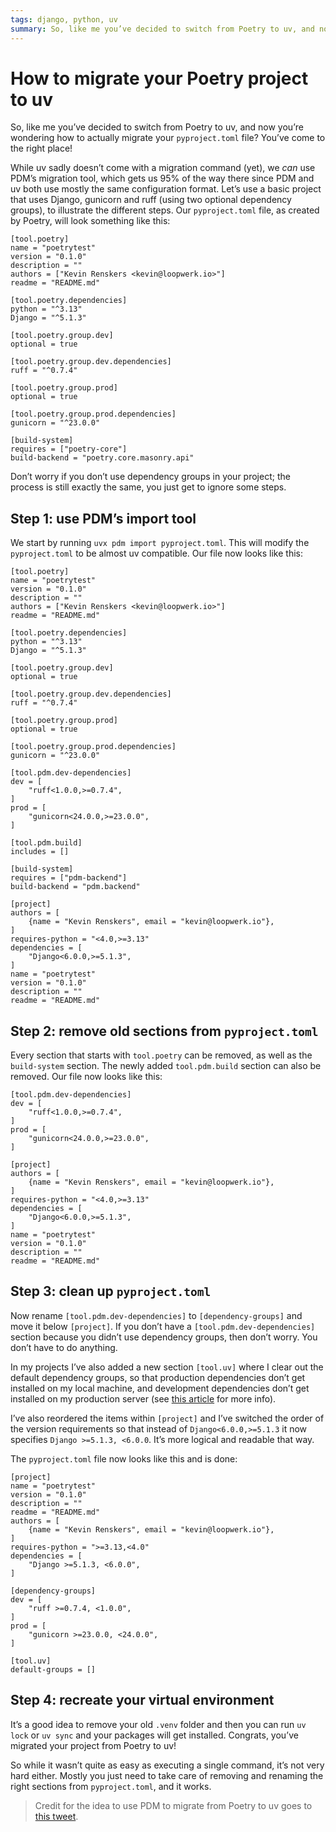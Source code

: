 ```yaml
---
tags: django, python, uv
summary: So, like me you’ve decided to switch from Poetry to uv, and now you’re wondering how to actually migrate your pyproject.toml file? You’ve come to the right place!
---
```


# How to migrate your Poetry project to uv

So, like me you’ve decided to switch from Poetry to uv, and now you’re wondering how to actually migrate your `pyproject.toml` file? You’ve come to the right place!

While uv sadly doesn’t come with a migration command (yet), we *can* use PDM’s migration tool, which gets us 95% of the way there since PDM and uv both use mostly the same configuration format. Let’s use a basic project that uses Django, gunicorn and ruff (using two optional dependency groups), to illustrate the different steps. Our `pyproject.toml` file, as created by Poetry, will look something like this:

```
[tool.poetry]
name = "poetrytest"
version = "0.1.0"
description = ""
authors = ["Kevin Renskers <kevin@loopwerk.io>"]
readme = "README.md"

[tool.poetry.dependencies]
python = "^3.13"
Django = "^5.1.3"

[tool.poetry.group.dev]
optional = true

[tool.poetry.group.dev.dependencies]
ruff = "^0.7.4"

[tool.poetry.group.prod]
optional = true

[tool.poetry.group.prod.dependencies]
gunicorn = "^23.0.0"

[build-system]
requires = ["poetry-core"]
build-backend = "poetry.core.masonry.api"
```

Don’t worry if you don’t use dependency groups in your project; the process is still exactly the same, you just get to ignore some steps.

## Step 1: use PDM’s import tool
We start by running `uvx pdm import pyproject.toml`. This will modify the `pyproject.toml` to be almost uv compatible. Our file now looks like this:

```
[tool.poetry]
name = "poetrytest"
version = "0.1.0"
description = ""
authors = ["Kevin Renskers <kevin@loopwerk.io>"]
readme = "README.md"

[tool.poetry.dependencies]
python = "^3.13"
Django = "^5.1.3"

[tool.poetry.group.dev]
optional = true

[tool.poetry.group.dev.dependencies]
ruff = "^0.7.4"

[tool.poetry.group.prod]
optional = true

[tool.poetry.group.prod.dependencies]
gunicorn = "^23.0.0"

[tool.pdm.dev-dependencies]
dev = [
    "ruff<1.0.0,>=0.7.4",
]
prod = [
    "gunicorn<24.0.0,>=23.0.0",
]

[tool.pdm.build]
includes = []

[build-system]
requires = ["pdm-backend"]
build-backend = "pdm.backend"

[project]
authors = [
    {name = "Kevin Renskers", email = "kevin@loopwerk.io"},
]
requires-python = "<4.0,>=3.13"
dependencies = [
    "Django<6.0.0,>=5.1.3",
]
name = "poetrytest"
version = "0.1.0"
description = ""
readme = "README.md"
```

## Step 2: remove old sections from `pyproject.toml`
Every section that starts with `tool.poetry` can be removed, as well as the `build-system` section. The newly added `tool.pdm.build` section can also be removed. Our file now looks like this:

```
[tool.pdm.dev-dependencies]
dev = [
    "ruff<1.0.0,>=0.7.4",
]
prod = [
    "gunicorn<24.0.0,>=23.0.0",
]

[project]
authors = [
    {name = "Kevin Renskers", email = "kevin@loopwerk.io"},
]
requires-python = "<4.0,>=3.13"
dependencies = [
    "Django<6.0.0,>=5.1.3",
]
name = "poetrytest"
version = "0.1.0"
description = ""
readme = "README.md"
```

## Step 3: clean up `pyproject.toml`
Now rename `[tool.pdm.dev-dependencies]` to `[dependency-groups]` and move it below `[project]`. If you don’t have a `[tool.pdm.dev-dependencies]` section because you didn’t use dependency groups, then don’t worry. You don’t have to do anything.

In my projects I’ve also added a new section `[tool.uv]` where I clear out the default dependency groups, so that production dependencies don’t get installed on my local machine, and development dependencies don’t get installed on my production server (see [this article](/articles/2024/python-uv-revisited/) for more info).

I’ve also reordered the items within `[project]` and I’ve switched the order of the version requirements so that instead of `Django<6.0.0,>=5.1.3` it now specifies `Django >=5.1.3, <6.0.0`. It’s more logical and readable that way.

The `pyproject.toml` file now looks like this and is done:

```
[project]
name = "poetrytest"
version = "0.1.0"
description = ""
readme = "README.md"
authors = [
    {name = "Kevin Renskers", email = "kevin@loopwerk.io"},
]
requires-python = ">=3.13,<4.0"
dependencies = [
    "Django >=5.1.3, <6.0.0",
]

[dependency-groups]
dev = [
    "ruff >=0.7.4, <1.0.0",
]
prod = [
    "gunicorn >=23.0.0, <24.0.0",
]

[tool.uv]
default-groups = []
```

## Step 4: recreate your virtual environment
It’s a good idea to remove your old `.venv` folder and then you can run `uv lock` or `uv sync` and your packages will get installed. Congrats, you’ve migrated your project from Poetry to uv!

So while it wasn’t quite as easy as executing a single command, it’s not very hard either. Mostly you just need to take care of removing and renaming the right sections from `pyproject.toml`, and it works.

> Credit for the idea to use PDM to migrate from Poetry to uv goes to [this tweet](https://x.com/tiangolo/status/1839686030007361803).